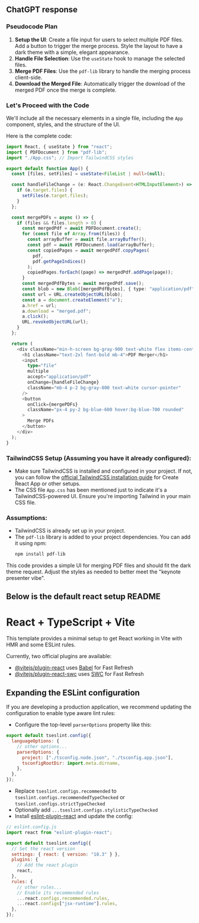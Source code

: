 ## ChatGPT response

### Pseudocode Plan

1. **Setup the UI**: Create a file input for users to select multiple PDF files. Add a button to trigger the merge process. Style the layout to have a dark theme with a simple, elegant appearance.
2. **Handle File Selection**: Use the `useState` hook to manage the selected files.
3. **Merge PDF Files**: Use the `pdf-lib` library to handle the merging process client-side.
4. **Download the Merged File**: Automatically trigger the download of the merged PDF once the merge is complete.

### Let's Proceed with the Code

We'll include all the necessary elements in a single file, including the `App` component, styles, and the structure of the UI.

Here is the complete code:

```typescript
import React, { useState } from "react";
import { PDFDocument } from "pdf-lib";
import "./App.css"; // Import TailwindCSS styles

export default function App() {
  const [files, setFiles] = useState<FileList | null>(null);

  const handleFileChange = (e: React.ChangeEvent<HTMLInputElement>) => {
    if (e.target.files) {
      setFiles(e.target.files);
    }
  };

  const mergePDFs = async () => {
    if (files && files.length > 0) {
      const mergedPdf = await PDFDocument.create();
      for (const file of Array.from(files)) {
        const arrayBuffer = await file.arrayBuffer();
        const pdf = await PDFDocument.load(arrayBuffer);
        const copiedPages = await mergedPdf.copyPages(
          pdf,
          pdf.getPageIndices()
        );
        copiedPages.forEach((page) => mergedPdf.addPage(page));
      }
      const mergedPdfBytes = await mergedPdf.save();
      const blob = new Blob([mergedPdfBytes], { type: "application/pdf" });
      const url = URL.createObjectURL(blob);
      const a = document.createElement("a");
      a.href = url;
      a.download = "merged.pdf";
      a.click();
      URL.revokeObjectURL(url);
    }
  };

  return (
    <div className="min-h-screen bg-gray-900 text-white flex items-center justify-center flex-col p-4">
      <h1 className="text-2xl font-bold mb-4">PDF Merger</h1>
      <input
        type="file"
        multiple
        accept="application/pdf"
        onChange={handleFileChange}
        className="mb-4 p-2 bg-gray-800 text-white cursor-pointer"
      />
      <button
        onClick={mergePDFs}
        className="px-4 py-2 bg-blue-600 hover:bg-blue-700 rounded"
      >
        Merge PDFs
      </button>
    </div>
  );
}
```

### TailwindCSS Setup (Assuming you have it already configured):

- Make sure TailwindCSS is installed and configured in your project. If not, you can follow the [official TailwindCSS installation guide](https://tailwindcss.com/docs/guides/create-react-app) for Create React App or other setups.
- The CSS file `App.css` has been mentioned just to indicate it's a TailwindCSS-powered UI. Ensure you're importing Tailwind in your main CSS file.

### Assumptions:

- TailwindCSS is already set up in your project.
- The `pdf-lib` library is added to your project dependencies. You can add it using npm:
  ```bash
  npm install pdf-lib
  ```

This code provides a simple UI for merging PDF files and should fit the dark theme request. Adjust the styles as needed to better meet the "keynote presenter vibe".

## Below is the default react setup README

# React + TypeScript + Vite

This template provides a minimal setup to get React working in Vite with HMR and some ESLint rules.

Currently, two official plugins are available:

- [@vitejs/plugin-react](https://github.com/vitejs/vite-plugin-react/blob/main/packages/plugin-react/README.md) uses [Babel](https://babeljs.io/) for Fast Refresh
- [@vitejs/plugin-react-swc](https://github.com/vitejs/vite-plugin-react-swc) uses [SWC](https://swc.rs/) for Fast Refresh

## Expanding the ESLint configuration

If you are developing a production application, we recommend updating the configuration to enable type aware lint rules:

- Configure the top-level `parserOptions` property like this:

```js
export default tseslint.config({
  languageOptions: {
    // other options...
    parserOptions: {
      project: ["./tsconfig.node.json", "./tsconfig.app.json"],
      tsconfigRootDir: import.meta.dirname,
    },
  },
});
```

- Replace `tseslint.configs.recommended` to `tseslint.configs.recommendedTypeChecked` or `tseslint.configs.strictTypeChecked`
- Optionally add `...tseslint.configs.stylisticTypeChecked`
- Install [eslint-plugin-react](https://github.com/jsx-eslint/eslint-plugin-react) and update the config:

```js
// eslint.config.js
import react from "eslint-plugin-react";

export default tseslint.config({
  // Set the react version
  settings: { react: { version: "18.3" } },
  plugins: {
    // Add the react plugin
    react,
  },
  rules: {
    // other rules...
    // Enable its recommended rules
    ...react.configs.recommended.rules,
    ...react.configs["jsx-runtime"].rules,
  },
});
```
